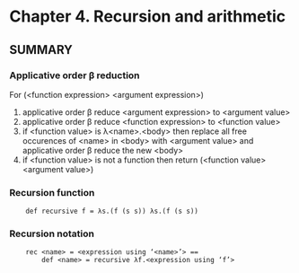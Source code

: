 # Chapter 4. Recursion and arithmetic

## SUMMARY

### Applicative order β reduction
For (&lt;function expression&gt; &lt;argument expression&gt;)

1. applicative order β reduce &lt;argument expression&gt; to &lt;argument value&gt;
2. applicative order β reduce &lt;function expression&gt; to &lt;function value&gt;
3. if &lt;function value&gt; is λ&lt;name&gt;.&lt;body&gt;
then replace all free occurences of &lt;name&gt; in &lt;body&gt; with &lt;argument value&gt; and applicative order β
reduce the new &lt;body&gt;
4. if &lt;function value&gt; is not a function
then return (&lt;function value&gt; &lt;argument value&gt;)

### Recursion function
```
    def recursive f = λs.(f (s s)) λs.(f (s s))
```

### Recursion notation
```
    rec <name> = <expression using ‘<name>’> ==
        def <name> = recursive λf.<expression using ‘f’>
```
